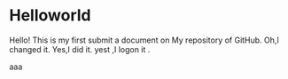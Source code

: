 # Helloworld
Hello!
This is my first submit a document on My repository of GitHub.
Oh,I changed it.
Yes,I did it.
yest ,I logon it .

aaa